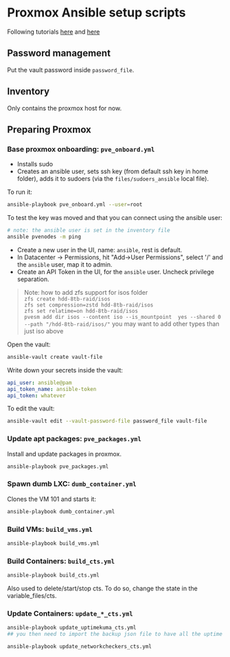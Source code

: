 # Proxmox Ansible setup scripts

Following tutorials [here](https://www.techtutorials.tv/sections/promox/proxmox-how-to-automate-using-ansible/)
and [here](https://www.techtutorials.tv/sections/promox/automate-vm-creation-on-proxmox-with-ansible/)

## Password management

Put the vault password inside `password_file`.

## Inventory

Only contains the proxmox host for now.

## Preparing Proxmox

### Base proxmox onboarding: `pve_onboard.yml`

- Installs sudo
- Creates an ansible user, sets ssh key (from default ssh key in home folder), adds it to sudoers (via
  the `files/sudoers_ansible` local file).

To run it:

```bash
ansible-playbook pve_onboard.yml --user=root
```

To test the key was moved and that you can connect using the ansible user:

```bash
# note: the ansible user is set in the inventory file
ansible pvenodes -m ping
```

- Create a new user in the UI, name: `ansible`, rest is default.
- In Datacenter -> Permissions, hit "Add->User Permissions", select '/' and the `ansible` user, map it to admin.
- Create an API Token in the UI, for the `ansible` user. Uncheck privilege separation.

> Note: how to add zfs support for isos folder  
> `zfs create hdd-8tb-raid/isos`  
> `zfs set compression=zstd hdd-8tb-raid/isos`  
> `zfs set relatime=on hdd-8tb-raid/isos`  
> `pvesm add dir isos --content iso --is_mountpoint  yes --shared 0 --path "/hdd-8tb-raid/isos/"`
> you may want to add other types than just iso above

Open the vault:

```bash
ansible-vault create vault-file
```

Write down your secrets inside the vault:

```yaml
api_user: ansible@pam
api_token_name: ansible-token
api_token: whatever
```

To edit the vault:

```bash
ansible-vault edit --vault-password-file password_file vault-file
```

### Update apt packages: `pve_packages.yml`

Install and update packages in proxmox.

```bash
ansible-playbook pve_packages.yml
```

### Spawn dumb LXC: `dumb_container.yml`

Clones the VM 101 and starts it:

```bash
ansible-playbook dumb_container.yml
```

### Build VMs: `build_vms.yml`

```bash
ansible-playbook build_vms.yml
```
### Build Containers: `build_cts.yml`

```bash
ansible-playbook build_cts.yml
```

Also used to delete/start/stop cts. To do so, change the state in the variable_files/cts.

### Update Containers: `update_*_cts.yml`

```bash
ansible-playbook update_uptimekuma_cts.yml
## you then need to import the backup json file to have all the uptime checkers up.
```
```bash
ansible-playbook update_networkcheckers_cts.yml
```
